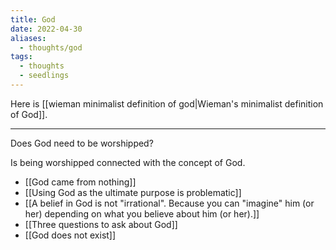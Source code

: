 ```yaml
---
title: God
date: 2022-04-30
aliases:
  - thoughts/god
tags:
  - thoughts
  - seedlings
---
```

Here is [[wieman minimalist definition of god|Wieman's minimalist definition of God]].

***

Does God need to be worshipped?

Is being worshipped connected with the concept of God.

- [[God came from nothing]]
- [[Using God as the ultimate purpose is problematic]]
- [[A belief in God is not "irrational". Because you can "imagine" him (or her) depending on what you believe about him (or her).]]
- [[Three questions to ask about God]]
- [[God does not exist]]

